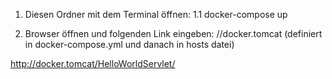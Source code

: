 1. Diesen Ordner mit dem Terminal öffnen:
	1.1 docker-compose up
	
2. Browser öffnen und folgenden Link eingeben:
//docker.tomcat (definiert in docker-compose.yml und danach in hosts datei)

http://docker.tomcat/HelloWorldServlet/
